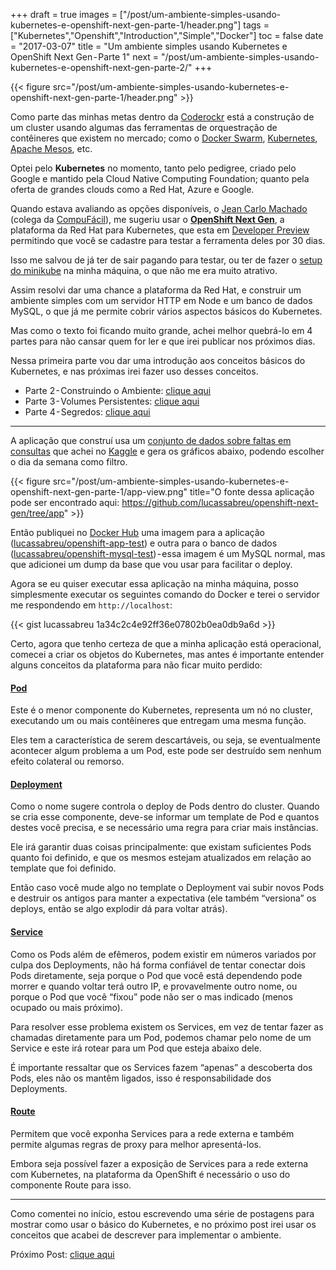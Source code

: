 +++
draft = true
images = ["/post/um-ambiente-simples-usando-kubernetes-e-openshift-next-gen-parte-1/header.png"]
tags = ["Kubernetes","Openshift","Introduction","Simple","Docker"]
toc = false
date = "2017-03-07"
title = "Um ambiente simples usando Kubernetes e OpenShift Next Gen - Parte 1"
next = "/post/um-ambiente-simples-usando-kubernetes-e-openshift-next-gen-parte-2/"
+++

{{< figure src="/post/um-ambiente-simples-usando-kubernetes-e-openshift-next-gen-parte-1/header.png" >}}

Como parte das minhas metas dentro da [Coderockr](http://blog.coderockr.com) está a construção de um cluster usando algumas das ferramentas de orquestração de contêineres que existem no mercado; como o [Docker Swarm](https://docs.docker.com/engine/swarm/), [Kubernetes](http://kubernetes.io), [Apache Mesos](http://mesos.apache.org/), etc.

Optei pelo **Kubernetes** no momento, tanto pelo pedigree, criado pelo Google e mantido pela Cloud Native Computing Foundation; quanto pela oferta de grandes clouds como a Red Hat, Azure e Google.

Quando estava avaliando as opções disponíveis, o [Jean Carlo Machado](https://medium.com/@JeanCarloMachad) (colega da [CompuFácil](https://medium.com/@compufacil)), me sugeriu usar o [**OpenShift Next Gen**](https://blog.openshift.com/next-generation-openshift-online/), a plataforma da Red Hat para Kubernetes, que esta em [Developer Preview](https://www.openshift.com/devpreview/) permitindo que você se cadastre para testar a ferramenta deles por 30 dias.

Isso me salvou de já ter de sair pagando para testar, ou ter de fazer o [setup do minikube](https://kubernetes.io/docs/getting-started-guides/minikube/) na minha máquina, o que não me era muito atrativo.

Assim resolvi dar uma chance a plataforma da Red Hat, e construir um ambiente simples com um servidor HTTP em Node e um banco de dados MySQL, o que já me permite cobrir vários aspectos básicos do Kubernetes.

Mas como o texto foi ficando muito grande, achei melhor quebrá-lo em 4 partes para não cansar quem for ler e que irei publicar nos próximos dias.

Nessa primeira parte vou dar uma introdução aos conceitos básicos do Kubernetes, e nas próximas irei fazer uso desses conceitos.

- Parte 2 - Construindo o Ambiente: [clique aqui](/post/um-ambiente-simples-usando-kubernetes-e-openshift-next-gen-parte-2/)
- Parte 3 - Volumes Persistentes: [clique aqui](/post/um-ambiente-simples-usando-kubernetes-e-openshift-next-gen-parte-3/)
- Parte 4 - Segredos: [clique aqui](/post/um-ambiente-simples-usando-kubernetes-e-openshift-next-gen-parte-4/)

* * *

A aplicação que construí usa um [conjunto de dados sobre faltas em consultas](https://www.kaggle.com/joniarroba/noshowappointments) que achei no [Kaggle](https://www.kaggle.com/) e gera os gráficos abaixo, podendo escolher o dia da semana como filtro.

{{< figure src="/post/um-ambiente-simples-usando-kubernetes-e-openshift-next-gen-parte-1/app-view.png"
        title="O fonte dessa aplicação pode ser encontrado aqui: <https://github.com/lucassabreu/openshift-next-gen/tree/app>" >}}

Então publiquei no [Docker Hub](http://hub.docker.com) uma imagem para a aplicação ([lucassabreu/openshift-app-test](https://hub.docker.com/r/lucassabreu/openshift-app-test/)) e outra para o banco de dados ([lucassabreu/openshift-mysql-test](https://hub.docker.com/r/lucassabreu/openshift-mysql-test/)) - essa imagem é um MySQL normal, mas que adicionei um dump da base que vou usar para facilitar o deploy.

Agora se eu quiser executar essa aplicação na minha máquina, posso simplesmente executar os seguintes comando do Docker e terei o servidor me respondendo em `http://localhost`:

{{< gist lucassabreu 1a34c2c4e92ff36e07802b0ea0db9a6d >}}

Certo, agora que tenho certeza de que a minha aplicação está operacional, comecei a criar os objetos do Kubernetes, mas antes é importante entender alguns conceitos da plataforma para não ficar muito perdido:

#### [Pod](https://kubernetes.io/docs/user-guide/pods/)

Este é o menor componente do Kubernetes, representa um nó no cluster, executando um ou mais contêineres que entregam uma mesma função.

Eles tem a característica de serem descartáveis, ou seja, se eventualmente acontecer algum problema a um Pod, este pode ser destruído sem nenhum efeito colateral ou remorso.

#### [Deployment](https://kubernetes.io/docs/user-guide/deployments/)

Como o nome sugere controla o deploy de Pods dentro do cluster. Quando se cria esse componente, deve-se informar um template de Pod e quantos destes você precisa, e se necessário uma regra para criar mais instâncias.

Ele irá garantir duas coisas principalmente: que existam suficientes Pods quanto foi definido, e que os mesmos estejam atualizados em relação ao template que foi definido.

Então caso você mude algo no template o Deployment vai subir novos Pods e destruir os antigos para manter a expectativa (ele também “versiona” os deploys, então se algo explodir dá para voltar atrás).

#### [Service](https://kubernetes.io/docs/user-guide/services/)

Como os Pods além de efêmeros, podem existir em números variados por culpa dos Deployments, não há forma confiável de tentar conectar dois Pods diretamente, seja porque o Pod que você está dependendo pode morrer e quando voltar terá outro IP, e provavelmente outro nome, ou porque o Pod que você “fixou” pode não ser o mas indicado (menos ocupado ou mais próximo).

Para resolver esse problema existem os Services, em vez de tentar fazer as chamadas diretamente para um Pod, podemos chamar pelo nome de um Service e este irá rotear para um Pod que esteja abaixo dele.

É importante ressaltar que os Services fazem “apenas” a descoberta dos Pods, eles não os mantêm ligados, isso é responsabilidade dos Deployments.

#### [Route](https://docs.openshift.org/latest/architecture/core_concepts/routes.html)

Permitem que você exponha Services para a rede externa e também permite algumas regras de proxy para melhor apresentá-los.

Embora seja possível fazer a exposição de Services para a rede externa com Kubernetes, na plataforma da OpenShift é necessário o uso do componente Route para isso.

* * *

Como comentei no início, estou escrevendo uma série de postagens para mostrar como usar o básico do Kubernetes, e no próximo post irei usar os conceitos que acabei de descrever para implementar o ambiente.

Próximo Post: [clique aqui](/post/um-ambiente-simples-usando-kubernetes-e-openshift-next-gen-parte-2/)
